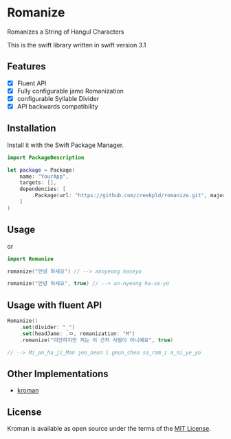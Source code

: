 # Romanize

Romanizes a String of Hangul Characters

This is the swift library written in swift version 3.1

## Features

- [x] Fluent API
- [x] Fully configurable jamo Romanization
- [x] configurable Syllable Divider
- [x] API backwards compatibility

## Installation

Install it with the Swift Package Manager.

``` swift
import PackageDescription

let package = Package(
    name: "YourApp",
    targets: [],
    dependencies: [
        .Package(url: "https://github.com/creekpld/romanize.git", majorVersion: 1)
    ]
)
```

## Usage

or
``` swift
import Romanize

romanize("안녕 하세요") // --> annyeong haseyo
```

``` swift
romanize("안녕 하세요", true) // --> an-nyeong ha-se-yo
```

## Usage with fluent API

``` swift
Romanize()
    .set(divider: "_")
    .set(headJamo: .ㅁ, romanization: "M")
    .romanize("미안하지만 저는 이 근처 사람이 아니예요", true)

// --> Mi_an_ha_ji_Man jeo_neun i geun_cheo sa_ram_i a_ni_ye_yo
```


## Other Implementations

- [kroman](https://github.com/cheunghy/kroman)

## License

Kroman is available as open source under the terms of the [MIT License](http://opensource.org/licenses/MIT).